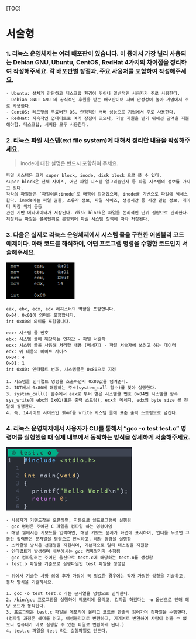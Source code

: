 [TOC]

# 서술형

### 1. 리눅스 운영체제는 여러 배포판이 있습니다. 이 중에서 가장 널리 사용되는 Debian GNU, Ubuntu, CentOS, RedHat 4가지의 차이점을 정리하여 작성해주세요. 각 배포판별 장점과, 주요 사용처를 포함하여 작성해주세요.

```
- Ubuntu: 설치가 간단하고 데스크탑 환경이 뛰어나 일반적인 사용자가 주로 사용한다.
- Debian GNU: GNU 의 공식적인 후원을 받는 배포판이며 서버 안정성이 높아 기업에서 주로 사용한다.
- CentOS: 레드햇의 무료버전 OS. 안정적인 서버 성능으로 기업에서 주로 사용한다.
- RedHat: 지속적인 업데이트로 여러 장점이 있으나, 기술 지원을 받기 위해선 금액을 지불해야함. 데스크탑, 서버용 모두 사용한다.
```



### 2. 리눅스 파일 시스템(ext file system)에 대해서 정리한 내용을 작성해주세요.

> inode에 대한 설명은 반드시 포함하여 주세요.

```
파일 시스템은 크게 super block, inode, disk block 으로 볼 수 있다.
super block은 전체 사이즈, 어떤 파일 시스템 알고리즘인지 등 파일 시스템의 정보를 가지고 있다. 
각각의 파일들은 `파일이름:inode`로 매핑이 되어있으며, inode를 기반으로 파일에 엑세스한다. inode에는 파일 권한, 소유자 정보, 파일 사이즈, 생성시간 등 시간 관련 정보, 데이터 저장 위치 등등
관련 기반 메타데이터가 저장된다. disk block은 파일을 논리적인 단위 집합으로 관리한다. 저장되는 파일은 블록단위로 분할되어 파일 시스템 정책에 따라 저장된다. 
```



### 3. 다음은 실제로 리눅스 운영체제에서 시스템 콜을 구현한 어셈블리 코드 예제이다. 아래 코드를 해석하여, 어떤 프로그램 명령을 수행한 코드인지 서술해주세요.

![image-20210304211513663](assets/image-20210304211513663.png)

```
eax, ebx, ecx, edx 레지스터의 역할을 포함합니다.
0x04, 0x01이 의미를 포함합니다.
int 0x80의 의미를 포함합니다.
```

```
eax: 시스템 콜 번호
ebx: 시스템 콜에 해당하는 인자값 - 파일 서술자
ecx: 시스템 콜을 사용해 처리할 내용 (메세지) - 파일 서술자에 쓰려고 하는 데이터 
edx: 위 내용의 바이트 사이즈 
0x04: 4
0x01: 1
int 0x80: 인터럽트 번호, 시스템콜은 0x80으로 지정

1. 시스템콜 인터럽트 명령을 호출하면서 0x80값을 넘겨준다.
2. IDT에서 0x80에 해당하는 주소(system_call 함수)를 찾아 실행한다.
3. system_call() 함수에서 eax로 부터 받은 시스템콜 번호 0x04번 시스템콜 함수 sys_write에 ebx의 0x01(표준 출력 스트림), ecx의 메세지, edx의 byte size 를 전달해 실행한다.
4. 즉, 14바이트 사이즈인 $buf를 write 시스템 콜에 표준 출력 스트림으로 넘긴다.
```



### 4. 리눅스 운영체제에서 사용자가 CLI를 통해서 “gcc -o test test.c” 명령어를 실행했을 때 실제 내부에서 동작하는 방식을 상세하게 서술해주세요.

![image-20210304211556659](assets/image-20210304211556659.png)

```
- 사용자가 커멘드창을 오픈하면, 자동으로 쉘프로그램이 실행됨
- gcc 명령은 주어진 C 파일을 컴파일 하는 명령어임
- 해당 쉘에서는 키보드를 입력하면, 해당 키보드 문자가 화면에 표시하며, 엔터를 누르면 그동안 입력받은 문자열을 명령으로 인식하고, 해당 명령을 실행함
- 스케쥴링 방식은 선점형을 지원하며, 기본적으로 멀티 태스킹을 지원함
- 인터럽트가 발생하며 내부에서는 gcc 컴파일러가 수행됨
- gcc 컴파일러는 주어진 옵션으로 test.c에 해당하는 test.o를 생성함
- test.o 파일을 기준으로 실행파일인 test 파일을 생성함

➡ 위에서 기술한 사항 외에 추가 가정이 꼭 필요한 경우에는 각자 가정한 상황을 기술하고, 동작 방식을 기술하세요.
```

```
1. gcc -o test test.c 라는 문자열을 명령으로 인식한다. 
2. /bin/gcc 프로그램을 실행하여 메모리에 올리고, 컴파일 하겠다는 -o 옵션으로 인해 해당 코드가 동작한다.
3. 프로그램은 test.c 파일을 메모리에 올리고 코드를 한줄씩 읽어가며 컴파일을 수행한다. (컴파일 과정은 헤더를 읽고, 어셈블리어로 변환하고, 기계어로 변환하여 사람이 읽을 수 없으나 컴퓨터가 바로 실행할 수 있는 파일로 변환하게 된다.)
4. test.c 파일을 test 라는 실행파일로 만든다.
```

